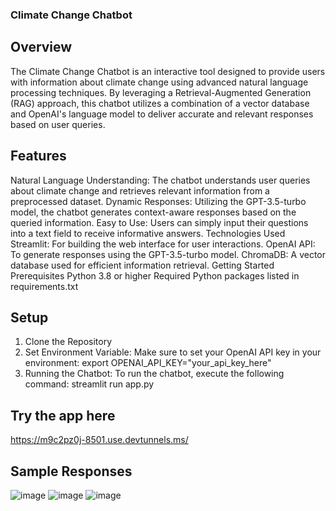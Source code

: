 ### Climate Change Chatbot
## Overview
The Climate Change Chatbot is an interactive tool designed to provide users with information about climate change using advanced natural language processing techniques. By leveraging a Retrieval-Augmented Generation (RAG) approach, this chatbot utilizes a combination of a vector database and OpenAI's language model to deliver accurate and relevant responses based on user queries.

## Features
Natural Language Understanding: The chatbot understands user queries about climate change and retrieves relevant information from a preprocessed dataset.
Dynamic Responses: Utilizing the GPT-3.5-turbo model, the chatbot generates context-aware responses based on the queried information.
Easy to Use: Users can simply input their questions into a text field to receive informative answers.
Technologies Used
Streamlit: For building the web interface for user interactions.
OpenAI API: To generate responses using the GPT-3.5-turbo model.
ChromaDB: A vector database used for efficient information retrieval.
Getting Started
Prerequisites
Python 3.8 or higher
Required Python packages listed in requirements.txt

## Setup
1. Clone the Repository
2. Set Environment Variable: Make sure to set your OpenAI API key in your environment: export OPENAI_API_KEY="your_api_key_here"
3. Running the Chatbot: To run the chatbot, execute the following command: streamlit run app.py

## Try the app here 
https://m9c2pz0j-8501.use.devtunnels.ms/

## Sample Responses
![image](https://github.com/user-attachments/assets/7ebbdfbb-0b84-4e06-8fe5-5795ee9a0ab2)
![image](https://github.com/user-attachments/assets/52ac59b1-50e8-4799-9760-1016955f4eca)
![image](https://github.com/user-attachments/assets/872c5dba-2681-4131-b8dd-ff8ea91463b7)




